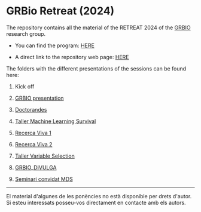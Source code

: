 # GRBio Retreat (2024)

The repository contains all the material of the RETREAT 2024 of the [GRBIO](https://grbio.upc.edu/en) research group.

-   You can find the program: [HERE](https://github.com/NachoPerezBlasco/RETREAT2024/blob/main/Programa%20IX%20GRBIO%20RETREAT%202024.pdf)

-   A direct link to the repository web page: [HERE](https://nachoperezblasco.github.io/RETREAT2024/)

The folders with the different presentations of the sessions can be found here:

1.  Kick off

  1.  [GRBIO presentation](01_Kick_off/RETREAT_PRESENTATION_Lupe_Gomez.pdf)

2.  [Doctorandes](https://github.com/NachoPerezBlasco/RETREAT2024/tree/main/02_Doctorandes)

3.  [Taller Machine Learning Survival](https://github.com/NachoPerezBlasco/RETREAT2024/tree/main/03_Taller_ML_survival)

4.  [Recerca Viva 1](https://github.com/NachoPerezBlasco/RETREAT2024/tree/main/04_Recerca_Viva)

5.  [Recerca Viva 2](https://github.com/NachoPerezBlasco/RETREAT2024/tree/main/06_Recerca_viva)

6.  [Taller Variable Selection](https://github.com/NachoPerezBlasco/RETREAT2024/tree/main/07_Taller_Variable_Selection)

7.  [GRBIO_DIVULGA](https://github.com/NachoPerezBlasco/RETREAT2024/tree/main/08_GRBIO_DIVULGA)

8.  [Seminari convidat MDS](https://github.com/NachoPerezBlasco/RETREAT2024/tree/main/09_seminari_convidat_MDS)


------------------------------------------------------------------------

El material d'algunes de les ponències no està disponible per drets d'autor. Si esteu interessats posseu-vos directament en contacte amb els autors.